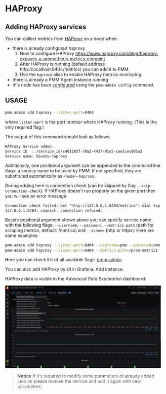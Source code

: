 # HAProxy

## Adding HAProxy services

You can collect metrics from [HAProxy](https://www.haproxy.com/) on a node when:

* there is already configured haproxy
  1. How to configure HAProxy https://www.haproxy.com/blog/haproxy-exposes-a-prometheus-metrics-endpoint
  2. After HAProxy is running (default address http://localhost:8404/metrics) you can add it to PMM.
  3. Use the `haproxy` alias to enable HAProxy metrics monitoring.
* there is already a PMM Agent instance running
* this node has been [configured](index.md) using the `pmm-admin config` command.

## USAGE

```sh
pmm-admin add haproxy --listen-port=8404
```

where `listen-port` is the port number where HAProxy running. (This is the only required flag.)

The output of this command should look as follows:

```
HAProxy Service added.
Service ID  : /service_id/c481183f-70a2-443f-91e5-cae5cecd06a2
Service name: Ubuntu-haproxy
```

Additionally, one positional argument can be appended to the command line flags: a service name to be used
by PMM. If not specified, they are substituted automatically as `<node>-haproxy`.

During adding here is connection check (can be skipped by flag `--skip-connection-check`).
If HAProxy doesn't run properly on the given port then you will see an error message:

```
Connection check failed: Get "http://127.0.0.1:8404/metrics": dial tcp 127.0.0.1:8404: connect: connection refused.
```

Beside positional argument shown above you can specify service name  with the following flags: `--username`, `--password`, `--metrics-path` (path for scraping metrics, default: /metrics) and `--scheme` (http or https). Here are some examples:

```sh
pmm-admin add haproxy --listen-port=8404 --username=pmm --password=pmm new-haproxy
pmm-admin add haproxy --listen-port=8404 --metrics-path=/prom-metrics --scheme=https
```

Here you can check list of all available flags: [pmm-admin](../../details/commands/pmm-admin.md)

You can also add HAProxy by UI in Grafana. Add instance.

HAProxy data is visible in the *Advanced Data Exploration* dashboard:

![](../../_images/PMM_Advanced_Data_Exploration_HAProxy.png)

> **Notice**
> If it's required to modify some parameters of already added service please remove the service and add it again with new parameters.
